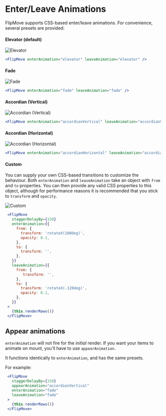 # Enter/Leave Animations

FlipMove supports CSS-based enter/leave animations. For convenience, several presets are provided:


#### Elevator (default)

![Elevator](https://s3.amazonaws.com/githubdocs/fm-elevator.gif)

```jsx
<FlipMove enterAnimation="elevator" leaveAnimation="elevator" />
```

#### Fade

![Fade](https://s3.amazonaws.com/githubdocs/fm-fade.gif)

```jsx
<FlipMove enterAnimation="fade" leaveAnimation="fade" />
```

#### Accordian (Vertical)

![Accordian (Vertical)](https://s3.amazonaws.com/githubdocs/fm-accordian-vertical.gif)

```jsx
<FlipMove enterAnimation="accordianVertical" leaveAnimation="accordianVertical" />
```

#### Accordian (Horizontal)

![Accordian (Horizontal)](https://s3.amazonaws.com/githubdocs/fm-accordian-horizontal.gif)

```jsx
<FlipMove enterAnimation="accordianHorizontal" leaveAnimation="accordianHorizontal" />
```

#### Custom

You can supply your own CSS-based transitions to customize the behaviour. Both `enterAnimation` and `leaveAnimation` take an object with `from` and `to` properties. You can then provide any valid CSS properties to this object, although for performance reasons it is recommended that you stick to `transform` and `opacity`.

![Custom](https://s3.amazonaws.com/githubdocs/fm-custom-rotate-x.gif)

```jsx
 <FlipMove
   staggerDelayBy={150}
   enterAnimation={{
     from: {
       transform: 'rotateX(180deg)',
       opacity: 0.1,
     },
     to: {
       transform: '',
     },
   }}
   leaveAnimation={{
     from: {
        transform: '',
     },
     to: {
       transform: 'rotateX(-120deg)',
       opacity: 0.1,
     },
   }}
 >
   {this.renderRows()}
 </FlipMove>
```

## Appear animations

`enterAnimation` will not fire for the _initial_ render. If you want your items to animate on mount, you'll have to use `appearAnimation`.

It functions identically to `enterAnimation`, and has the same presets.

For example:

```jsx
 <FlipMove
   staggerDelayBy={150}
   appearAnimation="accordionVertical"
   enterAnimation="fade"
   leaveAnimation="fade"
 >
   {this.renderRows()}
 </FlipMove>
```
